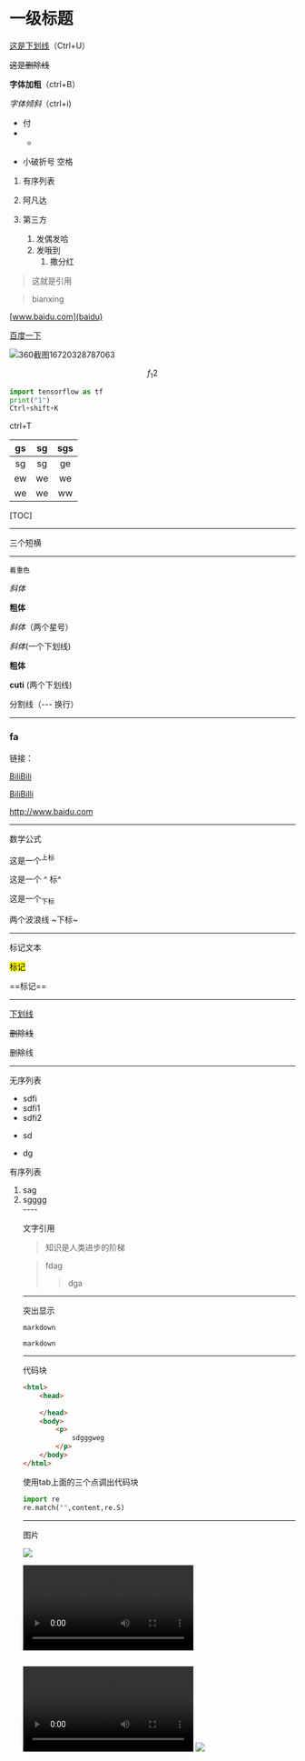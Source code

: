 # 一级标题





<u>这是下划线</u>（Ctrl+U）

<del>这是删除线</del>

<b>字体加粗</b>（ctrl+B）

<i>字体倾斜</i>（ctrl+i)

* 付
*  *
  - 小破折号 空格

1. 有序列表

2. 阿凡达
3. 第三方
   1. 发偶发哈
   2. 发哦到
      1. 撒分红

> 这就是引用

> bianxing 

[www.baidu.com](baidu)

<a href="www.baidu.com" >百度一下</a>





![360截图16720328787063](C:\Users\王的电脑\Desktop\360截图16720328787063.jpg)


$$
f_{1}2
$$

```python
import tensorflow as tf
print("1")
Ctrl+shift+K
```



ctrl+T

|  gs  |  sg  | sgs  |
| :--: | :--: | :--: |
|  sg  |  sg  |  ge  |
|  ew  |  we  |  we  |
|  we  |  we  |  ww  |

[TOC]

---

三个短横

---



 

`着重色`



<em>斜体</em>

<strong>粗体</strong>

*斜体*（两个星号）

_斜体_(一个下划线)

**粗体**

__cuti__ (两个下划线)

分割线（--- 换行）

---

### fa

链接：

[BiliBili](www.bilibili.com)

<a href="www.bilibli.com">BiliBilli</a>

<http://www.baidu.com>

---

数学公式

这是一个<sup>上标</sup>

这是一个 ^ 标^

这是一个<sub>下标</sub>

两个波浪线 ~下标~

---

标记文本

<mark>标记</mark>

==标记==

---

<u>下划线</u>

<del>删除线</del>

删~~除~~线

---

无序列表

<ul>
    <li>sdfi</li>
    <li>sdfi1</li>
    <li>sdfi2</li>
</ul>

* sd

* dg

  

有序列表

<ol>
    <li>sag</li>
    <li>sgggg</li>
----

文字引用

<blockquote>
    知识是人类进步的阶梯
</blockquote>

> fdag 
>
> > dga
> >
> > 

---

突出显示

`markdown`

<code>markdown</code>

---

代码块

```html
<html>
    <head>
        
    </head>
    <body>
        <p>
            sdgggweg
        </p>
    </body>
</html>
```

使用tab上面的三个点调出代码块

```python
import re 
re.match("",content,re.S)
```

---

图片

![](C:\Users\王的电脑\Desktop\360截图16720328787063.jpg)

<video src="C:\Users\王的电脑\Desktop\文件2018.11.24\天地无霜.mp4"></video>

![]()

<video src="C:\Users\王的电脑\Desktop\文件2018.11.24\天地无霜.mp4">
    左手指月
</video>

</video>

<img src="C:\Users\王的电脑\Desktop\背景.png"/>

